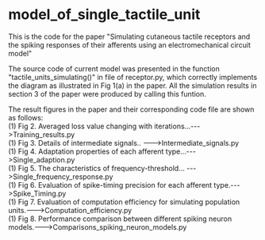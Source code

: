 # model_of_single_tactile_unit
This is the code for the paper "Simulating cutaneous tactile receptors and the spiking responses of their afferents using an electromechanical circuit model"

The source code of current model was presented in the function "tactile_units_simulating()" in file of receptor.py, which correctly implements the diagram as illustrated in Fig 1(a) in the paper. All the simulation results in section 3 of the paper were produced by calling this funtion. 

The result figures in the paper and their corresponding code file are shown as follows:  
(1)  Fig 2. Averaged loss value changing with iterations...--->Training_results.py  
(1)  Fig 3. Details of intermediate signals.. --->Intermediate_signals.py  
(1)  Fig 4. Adaptation properties of each afferent type...--->Single_adaption.py  
(1)  Fig 5. The characteristics of frequency-threshold... --->Single_frequency_response.py  
(1)  Fig 6. Evaluation of spike-timing precision for each afferent type.--->Spike_Timing.py  
(1)  Fig 7. Evaluation of computation efficiency for simulating population units.--->Computation_efficiency.py  
(1)  Fig 8. Performance comparison between different spiking neuron models.--->Comparisons_spiking_neuron_models.py  

